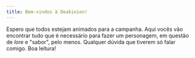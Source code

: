 ```yaml
---
title: Bem-vindos à Deakinion!
---
```

Espero que todos estejam animados para a campanha. Aqui vocês vão encontrar tudo que é necessário para fazer um personagem, em questão de *lore* e "sabor", pelo menos. Qualquer dúvida que tiverem só falar comigo. Boa leitura!



